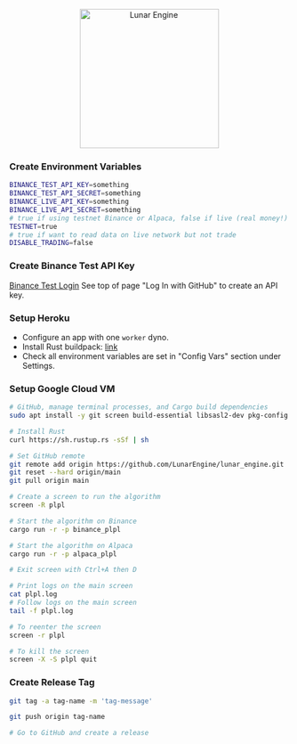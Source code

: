 <p align="center">
  <a href="https://lunarengine.xyz">
    <img alt="Lunar Engine" src="./logo.png" width="250" />
  </a>
</p>

[//]: # (# Lunar Engine)

### Create Environment Variables
```bash
BINANCE_TEST_API_KEY=something
BINANCE_TEST_API_SECRET=something
BINANCE_LIVE_API_KEY=something
BINANCE_LIVE_API_SECRET=something
# true if using testnet Binance or Alpaca, false if live (real money!)
TESTNET=true
# true if want to read data on live network but not trade
DISABLE_TRADING=false
```

### Create Binance Test API Key
[Binance Test Login](https://testnet.binance.vision/)
See top of page "Log In with GitHub" to create an API key.


### Setup Heroku
* Configure an app with one `worker` dyno.
* Install Rust buildpack: [link](https://github.com/emk/heroku-buildpack-rust)
* Check all environment variables are set in "Config Vars" section under Settings.


### Setup Google Cloud VM
```bash
# GitHub, manage terminal processes, and Cargo build dependencies
sudo apt install -y git screen build-essential libsasl2-dev pkg-config libfontconfig libfontconfig1-dev

# Install Rust
curl https://sh.rustup.rs -sSf | sh

# Set GitHub remote
git remote add origin https://github.com/LunarEngine/lunar_engine.git
git reset --hard origin/main
git pull origin main

# Create a screen to run the algorithm
screen -R plpl

# Start the algorithm on Binance
cargo run -r -p binance_plpl

# Start the algorithm on Alpaca
cargo run -r -p alpaca_plpl

# Exit screen with Ctrl+A then D

# Print logs on the main screen
cat plpl.log
# Follow logs on the main screen
tail -f plpl.log

# To reenter the screen
screen -r plpl

# To kill the screen
screen -X -S plpl quit
```

### Create Release Tag
```bash
git tag -a tag-name -m 'tag-message'

git push origin tag-name

# Go to GitHub and create a release
```